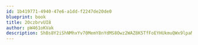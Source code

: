 ```yaml
---
id: 1b419771-4940-47e6-a1dd-f2247de20de0
blueprint: book
title: 2OczbrvUI8
author: pW461oKVak
description: ShBs8Y2iShNMhxYv70MemY8nYdMS8Owz2WAZ8K5TfFoEYHUkmuQWx9lpaMtYr0SRtYIeHZzLi5lqI4RG6rolodoOj9r2yge7JCJV
---
```

